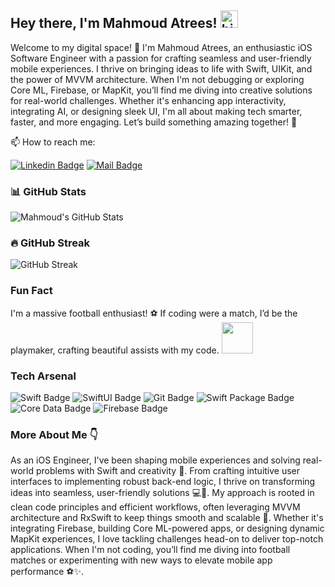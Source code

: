 ## Hey there, I'm Mahmoud Atrees! <img src="https://user-images.githubusercontent.com/1303154/88677602-1635ba80-d120-11ea-84d8-d263ba5fc3c0.gif" width="28px" alt="hi">

Welcome to my digital space! 🌟 I'm Mahmoud Atrees, an enthusiastic iOS Software Engineer with a passion for crafting seamless and user-friendly mobile experiences. I thrive on bringing ideas to life with Swift, UIKit, and the power of MVVM architecture. When I'm not debugging or exploring Core ML, Firebase, or MapKit, you’ll find me diving into creative solutions for real-world challenges. Whether it's enhancing app interactivity, integrating AI, or designing sleek UI, I'm all about making tech smarter, faster, and more engaging.
Let’s build something amazing together! 🚀

📫 How to reach me:

[![Linkedin Badge](https://img.shields.io/badge/LinkedIn-0077B5?style=for-the-badge&logo=linkedin&logoColor=white)](https://www.linkedin.com/in/mahmoud-atrees-557518234/)
[![Mail Badge](https://img.shields.io/badge/Gmail-D14836?style=for-the-badge&logo=gmail&logoColor=white)](mailto:mahmoudatreesios@gmail.com)

### 📊 GitHub Stats
![Mahmoud's GitHub Stats](https://github-readme-stats.vercel.app/api?username=mahmoud-atreesios&show_icons=true&hide_title=true&count_private=true&hide=prs&theme=radical)

### 🔥 GitHub Streak
![GitHub Streak](https://github-readme-streak-stats.herokuapp.com/?user=mahmoud-atreesios&theme=radical)

### Fun Fact

I'm a massive football enthusiast! ⚽ If coding were a match, I’d be the playmaker, crafting beautiful assists with my code. <img src="https://i.giphy.com/media/v1.Y2lkPTc5MGI3NjExcjlzZjdrbXA2YTdwd25yb2llOTQzNnBkdWo2Z3l1cDFkMDI4aTlmMiZlcD12MV9pbnRlcm5hbF9naWZfYnlfaWQmY3Q9Zw/IpKxfPy33hMRy/giphy.gif" width="50">

### Tech Arsenal

![Swift Badge](https://img.shields.io/badge/-Swift-F05138?style=for-the-badge&logo=swift&logoColor=white)
![SwiftUI Badge](https://img.shields.io/badge/-SwiftUI-0D96F6?style=for-the-badge&logo=swift&logoColor=white)
![Git Badge](https://img.shields.io/badge/-Git-F05032?style=for-the-badge&logo=git&logoColor=white)
![Swift Package Badge](https://img.shields.io/badge/-Swift_Package-FA7343?style=for-the-badge&logo=swift&logoColor=white)
![Core Data Badge](https://img.shields.io/badge/-Core_Data-572D79?style=for-the-badge&logo=apple&logoColor=white)
![Firebase Badge](https://img.shields.io/badge/-Firebase-FFCA28?style=for-the-badge&logo=firebase&logoColor=black)

### More About Me 👇 

As an iOS Engineer, I've been shaping mobile experiences and solving real-world problems with Swift and creativity 🌟. From crafting intuitive user interfaces to implementing robust back-end logic, I thrive on transforming ideas into seamless, user-friendly solutions 💻📱. My approach is rooted in clean code principles and efficient workflows, often leveraging MVVM architecture and RxSwift to keep things smooth and scalable 🚀. Whether it's integrating Firebase, building Core ML-powered apps, or designing dynamic MapKit experiences, I love tackling challenges head-on to deliver top-notch applications. When I'm not coding, you’ll find me diving into football matches or experimenting with new ways to elevate mobile app performance ⚽✨.

<!---
mahmoud-atreesios/mahmoud-atreesios is a ✨ special ✨ repository because its `README.md` (this file) appears on your GitHub profile.
You can click the Preview link to take a look at your changes.
--->
